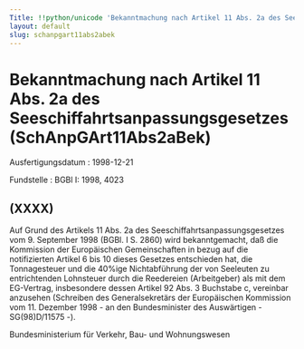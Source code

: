 ```yaml
---
Title: !!python/unicode 'Bekanntmachung nach Artikel 11 Abs. 2a des Seeschiffahrtsanpassungsgesetzes'
layout: default
slug: schanpgart11abs2abek
---
```


# Bekanntmachung nach Artikel 11 Abs. 2a des Seeschiffahrtsanpassungsgesetzes (SchAnpGArt11Abs2aBek)

Ausfertigungsdatum
:   1998-12-21

Fundstelle
:   BGBl I: 1998, 4023



## (XXXX)

Auf Grund des Artikels 11 Abs. 2a des Seeschiffahrtsanpassungsgesetzes
vom 9. September 1998 (BGBl. I S. 2860) wird bekanntgemacht, daß die
Kommission der Europäischen Gemeinschaften in bezug auf die
notifizierten Artikel 6 bis 10 dieses Gesetzes entschieden hat, die
Tonnagesteuer und die 40%ige Nichtabführung der von Seeleuten zu
entrichtenden Lohnsteuer durch die Reedereien (Arbeitgeber) als mit
dem EG-Vertrag, insbesondere dessen Artikel 92 Abs. 3 Buchstabe c,
vereinbar anzusehen (Schreiben des Generalsekretärs der Europäischen
Kommission vom 11. Dezember 1998 - an den Bundesminister des
Auswärtigen - SG(98)D/11575 -).

Bundesministerium für Verkehr, Bau- und Wohnungswesen

